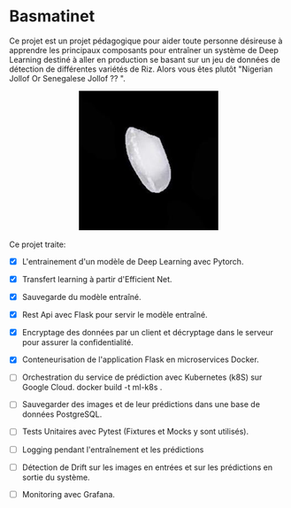 # Basmatinet

Ce projet est un projet pédagogique pour aider toute personne désireuse à apprendre les principaux composants pour entraîner un système de Deep Learning destiné à aller en production se basant sur un jeu de données de détection de différentes variétés de Riz. Alors vous êtes plutôt "Nigerian Jollof Or Senegalese Jollof ?? ". 

<p align="center">
  <img src="./app/arborio.jpg" height="25%" width="50%">
</p>

Ce projet traite:

- [x] L'entrainement d'un modèle de Deep Learning avec Pytorch.
- [x] Transfert learning à partir d'Efficient Net.
- [x] Sauvegarde du modèle entraîné.
- [x] Rest Api avec Flask pour servir le modèle entraîné.
- [x] Encryptage des données par un client et décryptage dans le serveur pour assurer la confidentialité.
- [x] Conteneurisation de l'application Flask en microservices Docker.
- [ ] Orchestration du service de prédiction avec Kubernetes (k8S) sur Google Cloud.
docker build -t ml-k8s .
- [ ] Sauvegarder des images et de leur prédictions dans une base de données PostgreSQL.
- [ ] Tests Unitaires avec Pytest (Fixtures et Mocks y sont utilisés).
- [ ] Logging pendant l'entraînement et les prédictions
- [ ] Détection de Drift sur les images en entrées et sur les prédictions en sortie du système. 
- [ ] Monitoring avec Grafana.


